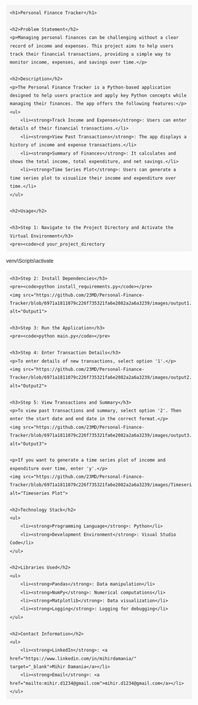 <!DOCTYPE html>
<html lang="en">
<head>
    <meta charset="UTF-8">
    <meta name="viewport" content="width=device-width, initial-scale=1.0">
    <title>Personal Finance Tracker Mini Project</title>
    <style>
        body {
            font-family: Arial, sans-serif;
            line-height: 1.6;
        }
        h1, h2, h3 {
            color: #333;
        }
        code {
            background-color: #f4f4f4;
            padding: 2px 4px;
            border-radius: 4px;
        }
        pre {
            background-color: #f4f4f4;
            padding: 10px;
            border-radius: 4px;
            overflow-x: auto;
        }
        img {
            max-width: 100%;
            height: auto;
            display: block;
            margin: 10px 0;
        }
        a {
            color: #0366d6;
            text-decoration: none;
        }
    </style>
</head>
<body>

    <h1>Personal Finance Tracker</h1>

    <h2>Problem Statement</h2>
    <p>Managing personal finances can be challenging without a clear record of income and expenses. This project aims to help users track their financial transactions, providing a simple way to monitor income, expenses, and savings over time.</p>

    <h2>Description</h2>
    <p>The Personal Finance Tracker is a Python-based application designed to help users practice and apply key Python concepts while managing their finances. The app offers the following features:</p>
    <ul>
        <li><strong>Track Income and Expenses</strong>: Users can enter details of their financial transactions.</li>
        <li><strong>View Past Transactions</strong>: The app displays a history of income and expense transactions.</li>
        <li><strong>Summary of Finances</strong>: It calculates and shows the total income, total expenditure, and net savings.</li>
        <li><strong>Time Series Plot</strong>: Users can generate a time series plot to visualize their income and expenditure over time.</li>
    </ul>

    <h2>Usage</h2>

    <h3>Step 1: Navigate to the Project Directory and Activate the Virtual Environment</h3>
    <pre><code>cd your_project_directory
venv\Scripts\activate</code></pre>

    <h3>Step 2: Install Dependencies</h3>
    <pre><code>python install_requirements.py</code></pre>
    <img src="https://github.com/23MD/Personal-Finance-Tracker/blob/6971a1811079c226f735321fa6e2082a2a6a3239/images/output1.PNG" alt="Output1">

    <h3>Step 3: Run the Application</h3>
    <pre><code>python main.py</code></pre>

    <h3>Step 4: Enter Transaction Details</h3>
    <p>To enter details of new transactions, select option '1'.</p>
    <img src="https://github.com/23MD/Personal-Finance-Tracker/blob/6971a1811079c226f735321fa6e2082a2a6a3239/images/output2.PNG" alt="Output2">

    <h3>Step 5: View Transactions and Summary</h3>
    <p>To view past transactions and summary, select option '2'. Then enter the start date and end date in the correct format.</p>
    <img src="https://github.com/23MD/Personal-Finance-Tracker/blob/6971a1811079c226f735321fa6e2082a2a6a3239/images/output3.PNG" alt="Output3">

    <p>If you want to generate a time series plot of income and expenditure over time, enter 'y'.</p>
    <img src="https://github.com/23MD/Personal-Finance-Tracker/blob/6971a1811079c226f735321fa6e2082a2a6a3239/images/Timeserieschart.png" alt="Timeseries Plot">

    <h2>Technology Stack</h2>
    <ul>
        <li><strong>Programming Language</strong>: Python</li>
        <li><strong>Development Environment</strong>: Visual Studio Code</li>
    </ul>

    <h2>Libraries Used</h2>
    <ul>
        <li><strong>Pandas</strong>: Data manipulation</li>
        <li><strong>NumPy</strong>: Numerical computations</li>
        <li><strong>Matplotlib</strong>: Data visualization</li>
        <li><strong>Logging</strong>: Logging for debugging</li>
    </ul>

    <h2>Contact Information</h2>
    <ul>
        <li><strong>LinkedIn</strong>: <a href="https://www.linkedin.com/in/mihirdamania/" target="_blank">Mihir Damania</a></li>
        <li><strong>Email</strong>: <a href="mailto:mihir.d1234@gmail.com">mihir.d1234@gmail.com</a></li>
    </ul>

</body>
</html>
